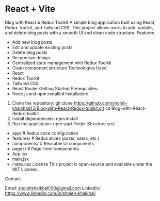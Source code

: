 # React + Vite
Blog with React & Redux Toolkit
A simple blog application built using React, Redux Toolkit, and Tailwind CSS. This project allows
users to add, update, and delete blog posts with a smooth UI and clean code structure.
Features
- Add new blog posts
- Edit and update existing posts
- Delete blog posts
- Responsive design
- Centralized state management with Redux Toolkit
- Clean component structure
Technologies Used
- React
- Redux Toolkit
- Tailwind CSS
- React Router
Getting Started
Prerequisites:
- Node.js and npm installed
Installation:
1. Clone the repository:
git clone https://github.com/sholeh-khalkhali42/Blog-with-React-Redux-toolkit.git
cd Blog-with-React-Redux-toolkit
2. Install dependencies:
npm install
3. Run the application:
npm start
Folder Structure
src/
- app/ # Redux store configuration
- features/ # Redux slices (posts, users, etc.)
- components/ # Reusable UI components
- pages/ # Page-level components
- App.jsx
- main.jsx
- index.css
License
This project is open-source and available under the MIT License.

Contact

Email: sholehkhalkhali100@gmail.com
LinkedIn: https://www.linkedin.com/in/sholeh-khalkhali
